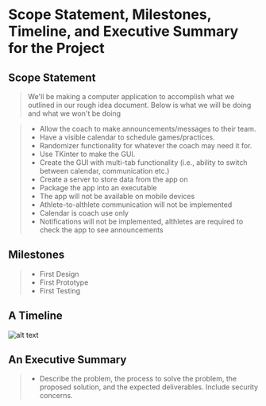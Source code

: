 # Scope Statement, Milestones, Timeline, and Executive Summary for the Project

## Scope Statement
> We'll be making a computer application to accomplish what we outlined in our rough idea document. Below is what we will be doing and what we won't be doing

> - Allow the coach to make announcements/messages to their team.
> - Have a visible calendar to schedule games/practices.
> - Randomizer functionality for whatever the coach may need it for.
> - Use TKinter to make the GUI.
> - Create the GUI with multi-tab functionality (i.e., ability to switch between calendar, communication etc.)
> - Create a server to store data from the app on
> - Package the app into an executable
> - The app will not be available on mobile devices
> - Athlete-to-althlete communication will not be implemented
> - Calendar is coach use only
> - Notifications will not be implemented, althletes are required to check the app to see announcements


## Milestones 

> - First Design
> - First Prototype
> - First Testing

## A Timeline
![alt text][timeline]



## An Executive Summary
> - Describe the problem, the process to solve the problem, the proposed solution, and the expected deliverables. Include security concerns.

[timeline]:https://github.com/alexisbernt/loper-slam-dUNK/blob/main/Documentation/Week%201/Agile%20Timeline.jpeg "Agile Timeline"
